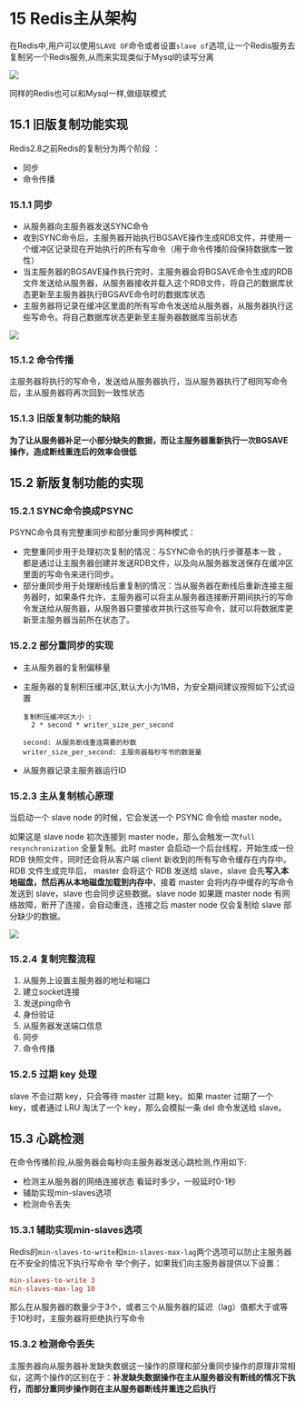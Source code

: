 # 15 Redis主从架构

在Redis中,用户可以使用`SLAVE OF`命令或者设置`slave of`选项,让一个Redis服务去复制另一个Redis服务,从而来实现类似于Mysql的读写分离

![](http://cache410.oss-cn-beijing.aliyuncs.com/slave.png)



同样的Redis也可以和Mysql一样,做级联模式

## 15.1 旧版复制功能实现

Redis2.8之前Redis的复制分为两个阶段 ： 

- 同步
- 命令传播

### 15.1.1 同步

- 从服务器向主服务器发送SYNC命令
- 收到SYNC命令后，主服务器开始执行BGSAVE操作生成RDB文件，并使用一个缓冲区记录现在开始执行的所有写命令（用于命令传播阶段保持数据库一致性）
- 当主服务器的BGSAVE操作执行完时，主服务器会将BGSAVE命令生成的RDB文件发送给从服务器，从服务器接收并载入这个RDB文件，将自己的数据库状态更新至主服务器执行BGSAVE命令时的数据库状态
- 主服务器将记录在缓冲区里面的所有写命令发送给从服务器，从服务器执行这些写命令。将自己数据库状态更新至主服务器数据库当前状态

![](http://cache410.oss-cn-beijing.aliyuncs.com/sync.jpg)



### 15.1.2 命令传播

主服务器将执行的写命令，发送给从服务器执行，当从服务器执行了相同写命令后，主从服务器将再次回到一致性状态



### 15.1.3 旧版复制功能的缺陷

**为了让从服务器补足一小部分缺失的数据，而让主服务器重新执行一次BGSAVE操作，造成断线重连后的效率会很低**



## 15.2 新版复制功能的实现

### 15.2.1 SYNC命令换成PSYNC

PSYNC命令具有完整重同步和部分重同步两种模式：

- 完整重同步用于处理初次复制的情况：与SYNC命令的执行步骤基本一致 ， 都是通过让主服务器创建并发送RDB文件，以及向从服务器发送保存在缓冲区里面的写命令来进行同步。
- 部分重同步用于处理断线后重复制的情况：当从服务器在断线后重新连接主服务器时，如果条件允许，主服务器可以将主从服务器连接断开期间执行的写命令发送给从服务器，从服务器只要接收并执行这些写命令，就可以将数据库更新至主服务器当前所在状态了。



### 15.2.2 部分重同步的实现

- 主从服务器的复制偏移量

- 主服务器的复制积压缓冲区,默认大小为1MB，为安全期间建议按照如下公式设置

  ```
  复制积压缓冲区大小 :
  	2 * second * writer_size_per_second
  	
  second: 从服务断线重连需要的秒数
  writer_size_per_second: 主服务器每秒写书的数据量
  ```

  

- 从服务器记录主服务器运行ID

### 15.2.3 主从复制核心原理

当启动一个 slave node 的时候，它会发送一个 PSYNC 命令给 master node。

如果这是 slave node 初次连接到 master node，那么会触发一次`full resynchronization` 全量复制。此时 master 会启动一个后台线程，开始生成一份 RDB 快照文件，同时还会将从客户端 client 新收到的所有写命令缓存在内存中。RDB 文件生成完毕后， master 会将这个 RDB 发送给 slave，slave 会先**写入本地磁盘，然后再从本地磁盘加载到内存中**，接着 master 会将内存中缓存的写命令发送到 slave，slave 也会同步这些数据。slave node 如果跟 master node 有网络故障，断开了连接，会自动重连，连接之后 master node 仅会复制给 slave 部分缺少的数据。

![](http://cache410.oss-cn-beijing.aliyuncs.com/redis-master-slave-replication.png)



### 15.2.4 复制完整流程

1. 从服务上设置主服务器的地址和端口
2. 建立socket连接
3. 发送ping命令
4. 身份验证
5. 从服务器发送端口信息
6. 同步
7. 命令传播

### 15.2.5 过期 key 处理

slave 不会过期 key，只会等待 master 过期 key。如果 master 过期了一个 key，或者通过 LRU 淘汰了一个 key，那么会模拟一条 del 命令发送给 slave。



## 15.3 心跳检测

在命令传播阶段,从服务器会每秒向主服务器发送心跳检测,作用如下:

- 检测主从服务器的网络连接状态 看延时多少，一般延时0-1秒
- 辅助实现min-slaves选项
- 检测命令丢失



### 15.3.1 辅助实现min-slaves选项 

Redis的`min-slaves-to-write`和`min-slaves-max-lag`两个选项可以防止主服务器在不安全的情况下执行写命令
举个例子，如果我们向主服务器提供以下设置：

```ini
min-slaves-to-write 3
min-slaves-max-lag 10
```

那么在从服务器的数量少于3个，或者三个从服务器的延迟（lag）值都大于或等于10秒时，主服务器将拒绝执行写命令

### 15.3.2 检测命令丢失

主服务器向从服务器补发缺失数据这一操作的原理和部分重同步操作的原理非常相似，这两个操作的区别在于：**补发缺失数据操作在主从服务器没有断线的情况下执行，而部分重同步操作则在主从服务器断线并重连之后执行**